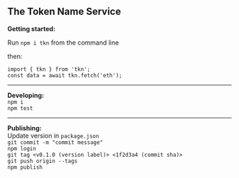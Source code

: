 ## The Token Name Service

**Getting started:**  

Run `npm i tkn` from the command line   

then:   
```
import { tkn } from 'tkn';
const data = await tkn.fetch('eth');
```

---
**Developing:**   
`npm i`  
`npm test`

---
**Publishing:**   
Update version in `package.json`   
`git commit -m "commit message"`   
`npm login`   
`git tag <v0.1.0 (version label)> <1f2d3a4 (commit sha)>`   
`git push origin --tags`   
`npm publish`   

